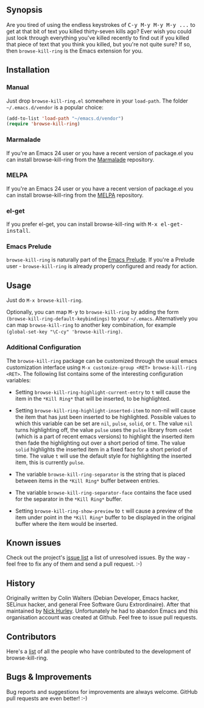 ## Synopsis

Are you tired of using the endless keystrokes of <kbd>C-y M-y M-y M-y ...</kbd> to get
at that bit of text you killed thirty-seven kills ago? Ever wish you could just
look through everything you've killed recently to find out if you killed that
piece of text that you think you killed, but you're not quite sure? If so, then
`browse-kill-ring` is the Emacs extension for you.

## Installation

### Manual

Just drop `browse-kill-ring.el` somewhere in your `load-path`. The
folder `~/.emacs.d/vendor` is a popular choice:

```lisp
(add-to-list 'load-path "~/emacs.d/vendor")
(require 'browse-kill-ring)
```

### Marmalade

If you're an Emacs 24 user or you have a recent version of package.el
you can install browse-kill-ring from the [Marmalade](http://marmalade-repo.org/) repository.

### MELPA

If you're an Emacs 24 user or you have a recent version of package.el
you can install browse-kill-ring from the [MELPA](http://melpa.milkbox.net/) repository.

### el-get

If you prefer el-get, you can install browse-kill-ring with <kbd>M-x el-get-install</kbd>.

### Emacs Prelude

`browse-kill-ring` is naturally part of the
[Emacs Prelude](https://github.com/bbatsov/prelude). If you're a Prelude
user - `browse-kill-ring` is already properly configured and ready for
action.

## Usage

Just do `M-x browse-kill-ring`.

Optionally, you can map <kbd>M-y</kbd> to `browse-kill-ring` by adding the form
`(browse-kill-ring-default-keybindings)` to your `~/.emacs`.
Alternatively you can map `browse-kill-ring` to another key combination,
for example `(global-set-key "\C-cy" 'browse-kill-ring)`.

### Additional Configuration

The `browse-kill-ring` package can be customized through the usual emacs customization interface using `M-x customize-group <RET> browse-kill-ring <RET>`.  The following list contains some of the interesting configuration variables:

- Setting `browse-kill-ring-highlight-current-entry` to `t` will cause the
  item in the `*Kill Ring*` that will be inserted, to be highlighted.

- Setting `browse-kill-ring-highlight-inserted-item` to non-nil will
  cause the item that has just been inserted to be highlighted.
  Possible values to which this variable can be set are `nil`,
  `pulse`, `solid`, or `t`.  The value `nil` turns highlighting off,
  the value `pulse` uses the `pulse` library from `cedet` (which is a
  part of recent emacs versions) to highlight the inserted item then
  fade the highlighting out over a short period of time.  The value
  `solid` highlights the inserted item in a fixed face for a short
  period of time.  The value `t` will use the default style for
  highlighting the inserted item, this is currently `pulse`.

- The variable `browse-kill-ring-separator` is the string that is placed
  between items in the `*Kill Ring*` buffer between entries.

- The variable `browse-kill-ring-separator-face` contains the face used
  for the separator in the `*Kill Ring*` buffer.

- Setting `browse-kill-ring-show-preview` to `t` will cause a preview of
  the item under point in the `*Kill Ring*` buffer to be displayed in
  the original buffer where the item would be inserted.

## Known issues

Check out the project's
[issue list](https://github.com/browse-kill-ring/browse-kill-ring/issues?sort=created&direction=desc&state=open)
a list of unresolved issues. By the way - feel free to fix any of them
and send a pull request. :-)

## History

Originally written by Colin Walters (Debian Developer, Emacs hacker, SELinux
hacker, and general Free Software Guru Extrordinaire). After that maintained
by [Nick Hurley](https://github.com/todesschaf). Unfortunately he had to abandon Emacs and this organisation
account was created at Github. Feel free to issue pull requests.

## Contributors

Here's a [list](https://github.com/browse-kill-ring/browse-kill-ring/contributors) of all the people who have contributed to the
development of browse-kill-ring.

## Bugs & Improvements

Bug reports and suggestions for improvements are always
welcome. GitHub pull requests are even better! :-)
